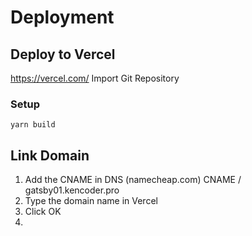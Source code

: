# Deployment 

## Deploy to Vercel 

https://vercel.com/
Import Git Repository

### Setup 
```
yarn build
```

## Link Domain 
1. Add the CNAME in DNS (namecheap.com)
CNAME / gatsby01.kencoder.pro  
2. Type the domain name in Vercel 
3. Click OK 
4. 